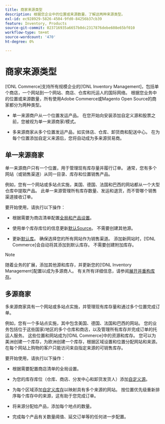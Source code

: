 ```yaml
---
title: 商家来源类型
description: 根据您企业中的位置或来源数量，了解这两种来源类型。
exl-id: ec928929-5826-4504-9fd0-84256b37cb39
feature: Inventory, Products
source-git-commit: 023716935a6657b0dc2317876debe608e65bf010
workflow-type: tm+mt
source-wordcount: '470'
ht-degree: 0%

---
```


# 商家来源类型

[!DNL Commerce]支持所有规模企业的[!DNL Inventory Management]，包括单个商店，一个网站到一个网站、商店、仓库和托运人的国际网络。 根据您业务中的位置或来源数量，所有使用Adobe Commerce或Magento Open Source的商家都分为两种类型。

- 单一来源商户从一个位置发运产品。 在您开始向安装添加自定义源和股票之前，您被视为单一来源商家/模式。

- 多来源商家从多个位置发运产品，如实体店、仓库、卸货商和配送中心。 在为每个位置添加自定义来源后，您将自动成为多来源贸易商。

## 单一来源商家

单一来源商户只有一个位置，用于管理现有库存量并履行订单。 通常，您有多个网站（或销售渠道）从同一目录、库存和位置销售产品。

例如，您有一个网站或多站点实施，美国、德国、法国和巴西的网站都从一个大型仓库中提取产品。 此单一来源管理所有库存数量、发运和退货，而不管哪个销售渠道接收订单。

要开始使用，请执行以下操作：

- 根据需要为商店清单配置[全局和产品设置](configuration.md)。

- 使用单个库存库位的信息更新[默认Source](sources-manage.md)。 不需要创建其他源。

- 更新[默认库](stocks-manage.md)。 确保选择您的所有网站作为销售渠道。 添加新网站时，[!DNL Commerce]会自动将其添加到默认库存。 不需要创建附加库存。

>[!NOTE]
>
>随着业务的扩展，添加其他源和库存，并更新您的[!DNL Inventory Management]配置以成为多源商人。 有关所有详细信息，请参阅[展开并重构库存](expand-restructure.md)。

## 多源商家

多来源商家具有一个网站或多站点实施，并管理现有库存量和通过多个位置完成订单。

例如，您有一个多站点实施，其中包含美国、德国、法国和巴西的网站。 您的业务包括位于这些国家/地区的多个仓库和商店，以及管理所有库存并完成订单的托运人服务。 这些位置和网站成为[!DNL Commerce]中的资源和库存。 您可以为美洲创建一个库存，为欧洲创建一个库存，根据区域设置和位置分配网站和来源。 在每个网站上购物的客户只能访问来自指定来源的可销售库存。

要开始使用，请执行以下操作：

- 根据需要配置商店清单的全局设置。

- 为您的库存库位（仓库、商店、分发中心和卸货发货人）添加[自定义源](sources-add.md)。

- 为每个区域添加[自定义库存](stocks-add.md)以映射具有多个来源的网站。 按位置优先级重新排序每个库存中的来源，这有助于您完成订单。

- 将来源分配给产品，添加每个地点的数量。

- 完成每个产品有关数量阈值、延交订单等的任何进一步配置。
